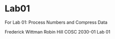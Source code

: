 # Lab01
For Lab 01:  Process Numbers and Compress Data

Frederick Wittman
Robin Hill
COSC 2030-01
Lab 01

